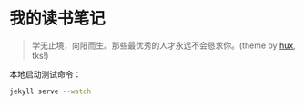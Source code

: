 # 我的读书笔记

> 学无止境，向阳而生。那些最优秀的人才永远不会恳求你。(theme by [hux](http://huangxuan.me/), tks!)

本地启动测试命令：

```bash
jekyll serve --watch
```